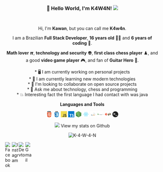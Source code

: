 ### <div align="center">🤖 Hello World, I'm K4W4N! <img src="https://github.com/TheDudeThatCode/TheDudeThatCode/blob/master/Assets/Earth.gif" width="24px"></div>

</br>

<p align="center">
Hi, I'm <strong>Kawan</strong>, but you can call me <strong>K4w4n</strong>. 
</p>
<p align="center">
I am a Brazilian <strong>Full Stack Developer</strong>, <strong>16 years old</strong> 👶🏻 and <strong>6 years of coding</strong> 🧐.
</p>
<p align="center">
<strong>Math lover</strong> 𝞹, <strong>technology and security</strong> 👽, <strong>first class chess player</strong> ♟️, and a good <strong>video game player</strong> 🎮, and fan of <strong>Guitar Hero</strong> 🎸.
</p>

<p align="center">
* 🖥️ I am currently working on personal projects<br>
* 🎲 I am currently learning new modern technologies<br>
* 👾 I'm looking to collaborate on open source projects<br>
* 💬 Ask me about technology, chess and programming<br>
* 💥 Interesting fact the first language I had contact with was java
</p>

<p align="center"><strong>Languages and Tools</strong></p>

<p align="center">
<code><img height="20" src="https://raw.githubusercontent.com/github/explore/80688e429a7d4ef2fca1e82350fe8e3517d3494d/topics/html/html.png"></code>
<code><img height="20" src="https://raw.githubusercontent.com/github/explore/80688e429a7d4ef2fca1e82350fe8e3517d3494d/topics/css/css.png"></code>
<code><img height="20" src="https://raw.githubusercontent.com/github/explore/80688e429a7d4ef2fca1e82350fe8e3517d3494d/topics/javascript/javascript.png"></code>
<code><img height="20" src="https://raw.githubusercontent.com/github/explore/80688e429a7d4ef2fca1e82350fe8e3517d3494d/topics/typescript/typescript.png"></code>
<code><img height="20" src="https://raw.githubusercontent.com/github/explore/80688e429a7d4ef2fca1e82350fe8e3517d3494d/topics/nodejs/nodejs.png"></code>
<code><img height="20" src="https://raw.githubusercontent.com/github/explore/80688e429a7d4ef2fca1e82350fe8e3517d3494d/topics/react/react.png"></code>
<code><img height="20" src="https://raw.githubusercontent.com/github/explore/80688e429a7d4ef2fca1e82350fe8e3517d3494d/topics/mysql/mysql.png"></code>
<code><img height="20" src="https://raw.githubusercontent.com/github/explore/80688e429a7d4ef2fca1e82350fe8e3517d3494d/topics/mongodb/mongodb.png"></code>
<code><img height="20" src="https://raw.githubusercontent.com/github/explore/80688e429a7d4ef2fca1e82350fe8e3517d3494d/topics/git/git.png"></code>
<code><img height="20" src="https://raw.githubusercontent.com/github/explore/80688e429a7d4ef2fca1e82350fe8e3517d3494d/topics/terminal/terminal.png"></code>
</p>

<p align="center">
<img src="https://media.giphy.com/media/VgCDAzcKvsR6OM0uWg/giphy.gif" width="50"> View my stats on Github 
</p>

<p align="center">
<img src="https://github-readme-stats.vercel.app/api?username=K-4-W-4-N&show_icons=true&theme=radical" alt="K-4-W-4-N"/>
</p>

<a target="_blank" href="https://www.fb.com/K4w4nD/">
  <img align="left" alt="Facebook" width="22px" src="https://cdn.jsdelivr.net/npm/simple-icons@v3/icons/facebook.svg"/>
</a>

<a target="_blank" href="https://www.instagram.com/kah_du1/">
  <img align="left" alt="Instagram" width="22px" src="https://cdn.jsdelivr.net/npm/simple-icons@v3/icons/instagram.svg"/>
</a>

<a target="_blank" href="https://dev.to/k4w4n/">
  <img align="left" alt="Devto" width="22px" src="https://cdn.jsdelivr.net/npm/simple-icons@v3/icons/dev-dot-to.svg"/>
</a>
<a target="_blank" href="mailto:k4w4ndu4rt3@gmail.com">
  <img align="left" alt="Gmail" width="22px" src="https://cdn.jsdelivr.net/npm/simple-icons@v3/icons/gmail.svg"/>
</a>
